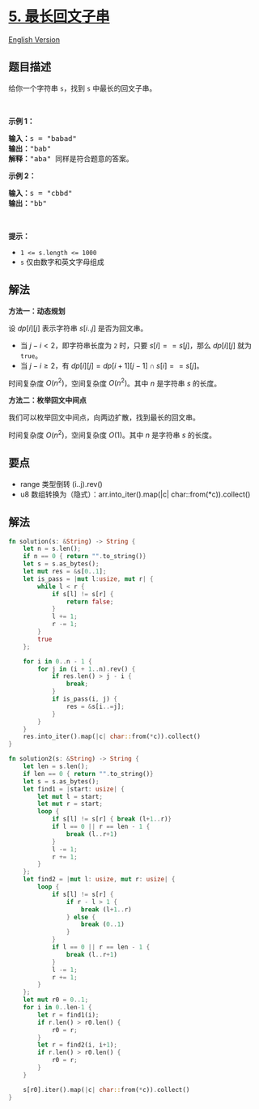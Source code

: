 # [5. 最长回文子串](https://leetcode.cn/problems/longest-palindromic-substring)

[English Version](/solution/0000-0099/0005.Longest%20Palindromic%20Substring/README_EN.md)

## 题目描述

<!-- 这里写题目描述 -->

<p>给你一个字符串 <code>s</code>，找到 <code>s</code> 中最长的回文子串。</p>

<p>&nbsp;</p>

<p><strong>示例 1：</strong></p>

<pre>
<strong>输入：</strong>s = "babad"
<strong>输出：</strong>"bab"
<strong>解释：</strong>"aba" 同样是符合题意的答案。
</pre>

<p><strong>示例 2：</strong></p>

<pre>
<strong>输入：</strong>s = "cbbd"
<strong>输出：</strong>"bb"
</pre>

<p>&nbsp;</p>

<p><strong>提示：</strong></p>

<ul>
	<li><code>1 &lt;= s.length &lt;= 1000</code></li>
	<li><code>s</code> 仅由数字和英文字母组成</li>
</ul>

## 解法

<!-- 这里可写通用的实现逻辑 -->

**方法一：动态规划**

设 $dp[i][j]$ 表示字符串 $s[i..j]$ 是否为回文串。

-   当 $j - i \lt 2$，即字符串长度为 `2` 时，只要 $s[i] == s[j]$，那么 $dp[i][j]$ 就为 `true`。
-   当 $j - i \ge 2$，有 $dp[i][j] = dp[i + 1][j - 1] \cap s[i] == s[j]$。

时间复杂度 $O(n^2)$，空间复杂度 $O(n^2)$。其中 $n$ 是字符串 $s$ 的长度。

**方法二：枚举回文中间点**

我们可以枚举回文中间点，向两边扩散，找到最长的回文串。

时间复杂度 $O(n^2)$，空间复杂度 $O(1)$。其中 $n$ 是字符串 $s$ 的长度。

<!-- tabs:start -->

## 要点

- range 类型倒转 (i..j).rev()
- u8 数组转换为（隐式）：arr.into_iter().map(|c| char::from(*c)).collect()

## 解法

```rust
fn solution(s: &String) -> String {
    let n = s.len();
    if n == 0 { return "".to_string()}
    let s = s.as_bytes();
    let mut res = &s[0..1];
    let is_pass = |mut l:usize, mut r| {
        while l < r {
            if s[l] != s[r] {
                return false;
            }
            l += 1;
            r -= 1;
        }
        true
    };

    for i in 0..n - 1 {
        for j in (i + 1..n).rev() {
            if res.len() > j - i {
                break;
            }
            if is_pass(i, j) {
                res = &s[i..=j];
            }
        }
    }
    res.into_iter().map(|c| char::from(*c)).collect()
}

fn solution2(s: &String) -> String {
    let len = s.len();
    if len == 0 { return "".to_string()}
    let s = s.as_bytes();
    let find1 = |start: usize| {
        let mut l = start;
        let mut r = start;
        loop {
            if s[l] != s[r] { break (l+1..r)}
            if l == 0 || r == len - 1 {
                break (l..r+1)
            }
            l -= 1;
            r += 1;
        }
    };
    let find2 = |mut l: usize, mut r: usize| {
        loop {
            if s[l] != s[r] {
                if r - l > 1 {
                    break (l+1..r)
                } else {
                    break (0..1)
                }
            }
            if l == 0 || r == len - 1 {
                break (l..r+1)
            }
            l -= 1;
            r += 1;
        }
    };
    let mut r0 = 0..1;
    for i in 0..len-1 {
        let r = find1(i);
        if r.len() > r0.len() {
            r0 = r;
        }
        let r = find2(i, i+1);
        if r.len() > r0.len() {
            r0 = r;
        }
    }

    s[r0].iter().map(|c| char::from(*c)).collect()
}
```